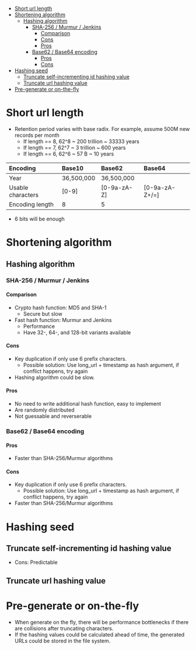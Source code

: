 - [Short url length](#short-url-length)
- [Shortening algorithm](#shortening-algorithm)
  - [Hashing algorithm](#hashing-algorithm)
    - [SHA-256 / Murmur / Jenkins](#sha-256--murmur--jenkins)
      - [Comparison](#comparison)
      - [Cons](#cons)
      - [Pros](#pros)
    - [Base62 / Base64 encoding](#base62--base64-encoding)
      - [Pros](#pros-1)
      - [Cons](#cons-1)
- [Hashing seed](#hashing-seed)
  - [Truncate self-incrementing id hashing value](#truncate-self-incrementing-id-hashing-value)
  - [Truncate url hashing value](#truncate-url-hashing-value)
- [Pre-generate or on-the-fly](#pre-generate-or-on-the-fly)

# Short url length
* Retention period varies with base radix. For example, assume 500M new records per month
  * If length == 8, 62^8 ~ 200 trillion ~ 33333 years
  * If length == 7, 62^7 ~ 3 trillion ~ 600 years
  * If length == 6, 62^6 ~ 57 B ~ 10 years

| Encoding | Base10 | Base62 | Base64 |
| :--- | :--- | :--- | :--- |
| Year | 36,500,000 | 36,500,000 |  |
| Usable characters | \[0-9\] | \[0-9a-zA-Z\] | \[0-9a-zA-Z+/=\] |
| Encoding length | 8 | 5 |  |

* 6 bits will be enough

# Shortening algorithm

## Hashing algorithm
### SHA-256 / Murmur / Jenkins
#### Comparison
* Crypto hash function: MD5 and SHA-1
  * Secure but slow
* Fast hash function: Murmur and Jenkins
  * Performance
  * Have 32-, 64-, and 128-bit variants available

#### Cons
* Key duplication if only use 6 prefix characters. 
  * Possible solution: Use long_url + timestamp as hash argument, if conflict happens, try again
* Hashing algorithm could be slow.

#### Pros
* No need to write additional hash function, easy to implement
* Are randomly distributed
* Not guessable and reverserable

### Base62 / Base64 encoding 

#### Pros
* Faster than SHA-256/Murmur algorithms

#### Cons
* Key duplication if only use 6 prefix characters. 
  * Possible solution: Use long_url + timestamp as hash argument, if conflict happens, try again
* Faster than SHA-256/Murmur algorithms

# Hashing seed
## Truncate self-incrementing id hashing value
* Cons: Predictable

## Truncate url hashing value

# Pre-generate or on-the-fly
* When generate on the fly, there will be performance bottlenecks if there are collisions after truncating characters. 
* If the hashing values could be calculated ahead of time, the generated URLs could be stored in the file system.  